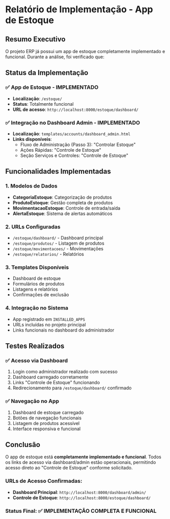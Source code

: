 # Relatório de Implementação - App de Estoque

## Resumo Executivo

O projeto ERP já possui um app de estoque completamente implementado e funcional. Durante a análise, foi verificado que:

## Status da Implementação

### ✅ App de Estoque - IMPLEMENTADO
- **Localização**: `/estoque/`
- **Status**: Totalmente funcional
- **URL de acesso**: `http://localhost:8000/estoque/dashboard/`

### ✅ Integração no Dashboard Admin - IMPLEMENTADO
- **Localização**: `templates/accounts/dashboard_admin.html`
- **Links disponíveis**:
  - Fluxo de Administração (Passo 3): "Controlar Estoque"
  - Ações Rápidas: "Controle de Estoque"
  - Seção Serviços e Controles: "Controle de Estoque"

## Funcionalidades Implementadas

### 1. Modelos de Dados
- **CategoriaEstoque**: Categorização de produtos
- **ProdutoEstoque**: Gestão completa de produtos
- **MovimentacaoEstoque**: Controle de entrada/saída
- **AlertaEstoque**: Sistema de alertas automáticos

### 2. URLs Configuradas
- `/estoque/dashboard/` - Dashboard principal
- `/estoque/produtos/` - Listagem de produtos
- `/estoque/movimentacoes/` - Movimentações
- `/estoque/relatorios/` - Relatórios

### 3. Templates Disponíveis
- Dashboard de estoque
- Formulários de produtos
- Listagens e relatórios
- Confirmações de exclusão

### 4. Integração no Sistema
- App registrado em `INSTALLED_APPS`
- URLs incluídas no projeto principal
- Links funcionais no dashboard do administrador

## Testes Realizados

### ✅ Acesso via Dashboard
1. Login como administrador realizado com sucesso
2. Dashboard carregado corretamente
3. Links "Controle de Estoque" funcionando
4. Redirecionamento para `/estoque/dashboard/` confirmado

### ✅ Navegação no App
1. Dashboard de estoque carregado
2. Botões de navegação funcionais
3. Listagem de produtos acessível
4. Interface responsiva e funcional

## Conclusão

O app de estoque está **completamente implementado e funcional**. Todos os links de acesso via dashboard/admin estão operacionais, permitindo acesso direto ao "Controle de Estoque" conforme solicitado.

### URLs de Acesso Confirmadas:
- **Dashboard Principal**: `http://localhost:8000/dashboard/admin/`
- **Controle de Estoque**: `http://localhost:8000/estoque/dashboard/`

### Status Final: ✅ IMPLEMENTAÇÃO COMPLETA E FUNCIONAL

